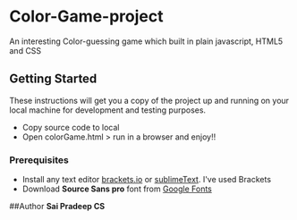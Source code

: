 # Color-Game-project
An interesting Color-guessing game which built in plain javascript, HTML5 and CSS

## Getting Started

These instructions will get you a copy of the project up and running on your local machine for development and testing purposes.
* Copy source code to local
* Open colorGame.html > run in a browser and enjoy!!

### Prerequisites

* Install any text editor [brackets.io](http://brackets.io/) or [sublimeText](https://www.sublimetext.com/3). I've used Brackets
* Download **Source Sans pro** font from [Google Fonts](https://fonts.google.com/?query=source+sans+pro&selection.family=Source+Sans+Pro)

##Author
**Sai Pradeep CS**
